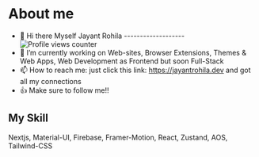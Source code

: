 # About me

- 👋 Hi there Myself Jayant Rohila  ------------------- ![Profile views counter](https://komarev.com/ghpvc/?username=jayantrohila57&style=flat-square&color=86d62f)
- 🔭 I’m currently working on Web-sites, Browser Extensions, Themes & Web Apps, Web Development as Frontend but soon Full-Stack
- 📫 How to reach me: just click this link: https://jayantrohila.dev and got all my connections
- 👍 Make sure to follow me!!
  <br/>

## My Skill
 Nextjs, Material-UI, Firebase, Framer-Motion, React, Zustand, AOS, Tailwind-CSS
